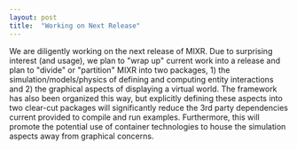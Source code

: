 ```yaml
---
layout: post
title:  "Working on Next Release"
---
```

We are diligently working on the next release of MIXR.  Due to surprising interest (and usage), we plan to "wrap up" current work into a release and plan to "divide" or "partition" MIXR into two packages, 1) the simulation/models/physics of defining and computing entity interactions and 2) the graphical aspects of displaying a virtual world.  The framework has also been organized this way, but explicitly defining these aspects into two clear-cut packages will significantly reduce the 3rd party dependencies current provided to compile and run examples.  Furthermore, this will promote the potential use of container technologies to house the simulation aspects away from graphical concerns.
